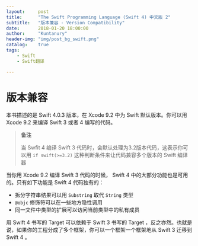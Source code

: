 ```yaml
---
layout:     post
title:      "The Swift Programming Language (Swift 4) 中文版 2"
subtitle:   "版本兼容 - Version Compatibility"
date:       2018-01-20 18:00:00
author:     "Kuntanury"
header-img: "img/post_bg_swift.png"
catalog:    true
tags:
    - Swift
    - Swift翻译

---
```

# 版本兼容

本书描述的是 Swift 4.0.3 版本，在 Xcode 9.2 中为 Swift 默认版本。你可以用Xcode 9.2 来编译 Swift 3 或者 4 编写的代码。

> **备注**
>
> 当 Swfit 4 编译 Swift 3 代码时，会默认处理为3.2版本代码，这表示你可以用 ``` if swift(>=3.2) ``` 这种判断条件来让代码兼容多个版本的 Swift 编译器

当你用 Xcode 9.2 编译 Swift 3 代码的时候， Swift 4 中的大部分功能也是可用的。只有如下功能是 Swift 4 代码独有的：

* 拆分字符串结果可以用 ``` Substring ``` 取代 ``` String ``` 类型
* ``` @objc ``` 修饰符可以在一些地方隐性调用
* 同一文件中类型的扩展可以访问当前类型中的私有成员

用 Swift 4 书写的 Target 可以依赖于 Swift 3 书写的 Target ，反之亦然。也就是说，如果你的工程分成了多个框架，你可以一个框架一个框架地从 Swift 3 迁移到 Swift 4 。
